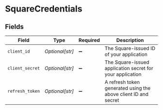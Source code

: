 # SquareCredentials


## Fields

| Field                                                          | Type                                                           | Required                                                       | Description                                                    |
| -------------------------------------------------------------- | -------------------------------------------------------------- | -------------------------------------------------------------- | -------------------------------------------------------------- |
| `client_id`                                                    | *Optional[str]*                                                | :heavy_minus_sign:                                             | The Square-issued ID of your application                       |
| `client_secret`                                                | *Optional[str]*                                                | :heavy_minus_sign:                                             | The Square-issued application secret for your application      |
| `refresh_token`                                                | *Optional[str]*                                                | :heavy_minus_sign:                                             | A refresh token generated using the above client ID and secret |